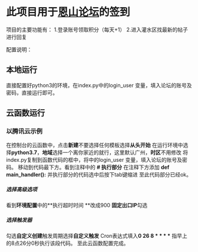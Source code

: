 # 此项目用于[恩山论坛](https://www.right.com.cn/forum/ "恩山论坛")的签到 
项目的主要功能有：
1.登录账号领取积分（每天+1）
2.进入灌水区找最新的帖子进行回复

配置说明：
## 本地运行
直接配置好python3的环境，在index.py中的login_user 变量，填入论坛的账号及密码，直接运行即可。
## 云函数运行
### 以腾讯云示例
在控制台的云函数中，点击**新建**不要选择任何模板选择**从头开始**
在运行环境中选择**python3.7**，**地域**选择一个离你家近的就行，这里默认广州，**时区**不用修改
将index.py复制到函数代码的框中，将中的login_user 变量，填入论坛的账号及密码。
移动到代码最下方。看到注释中的 **# 执行部分**
在注释下方添加 **def main_handler():**
并执行部分的代码选中后按下tab键缩进
至此代码部分已经ok。
##### 选择高级选项
看到**环境配置**中的**执行超时时间	**改成900
**固定出口IP**勾选
##### 选择触发器
勾选**自定义创建**触发周期选择**自定义触发**
Cron表达式填入**0 26 8 \* \* \* \***
指早上的8点26分0秒执行该段代码。
至此云函数配置完成。
